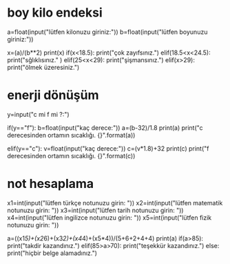 # boy kilo endeksi 

a=float(input("lütfen kilonuzu giriniz:"))
b=float(input("lütfen boyunuzu giriniz:"))

x=(a)/(b**2)
print(x)
if(x<18.5):
    print("çok zayıfsınız.")
elif(18.5<x<24.5):
    print("sğlıklısınız." )
elif(25<x<29):
    print("şişmansınız.")
elif(x>29):
    print("ölmek üzeresiniz.")








# enerji dönüşüm 
y=input("c mi f mi ?:")

if(y=="f"):
    b=float(input("kaç derece:"))
    a=(b-32)/1.8
    print(a)
    print("c derecesinden ortamın sıcaklığı. {}".format(a))

elif(y=="c"):
    v=float(input("kaç derece:"))
    c=(v*1.8)+32
    print(c)
    print("f derecesinden ortamın sıcaklığı. {}".format(c))


# not hesaplama 

x1=int(input("lütfen türkçe notunuzu girin: "))
x2=int(input("lütfen matematik notunuzu girin: "))
x3=int(input("lütfen tarih notunuzu girin: "))
x4=int(input("lütfen ingilizce notunuzu girin: "))
x5=int(input("lütfen fizik notunuzu girin: "))

a=((x1*5)+(x2*6)+(x3*2)+(x4*4)+(x5*4))/(5+6+2+4+4)
print(a)
if(a>85):
    print("takdir kazandınız.")
elif(85>a>70):
    print("teşekkür kazandınız.")
else:
    print("hiçbir belge alamadınız.")




